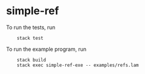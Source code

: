 # simple-ref

To run the tests, run

        stack test

To run the example program, run

        stack build
        stack exec simple-ref-exe -- examples/refs.lam
